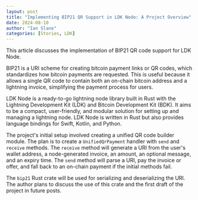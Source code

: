 ```yaml
---
layout: post
title: "Implementing BIP21 QR Support in LDK Node: A Project Overview"
date: 2024-08-10
author: "Ian Slane"
categories: [Stories, LDK]
---
```


This article discusses the implementation of BIP21 QR code support for LDK Node.

BIP21 is a URI scheme for creating bitcoin payment links or QR codes, which standardizes how bitcoin payments are requested. This is useful because it allows a single QR code to contain both an on-chain bitcoin address and a lightning invoice, simplifying the payment process for users.

LDK Node is a ready-to-go lightning node library built in Rust with the Lightning Development Kit (LDK) and Bitcoin Development Kit (BDK). It aims to be a compact, user-friendly, and modular solution for setting up and managing a lightning node. LDK Node is written in Rust but also provides language bindings for Swift, Kotlin, and Python.

The project's initial setup involved creating a unified QR code builder module. The plan is to create a `UnifiedQrPayment` handler with `send` and `receive` methods. The `receive` method will generate a URI from the user's wallet address, a node-generated invoice, an amount, an optional message, and an expiry time. The `send` method will parse a URI, pay the invoice or offer, and fall back to an on-chain payment if the initial methods fail.

The `bip21` Rust crate will be used for serializing and deserializing the URI. The author plans to discuss the use of this crate and the first draft of the project in future posts.
